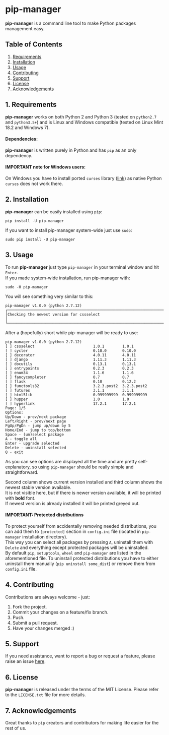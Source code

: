 # pip-manager

**pip-manager** is a command line tool to make Python packages management easy.

## Table of Contents
1. [Requirements](#requirements)
2. [Installation](#installation)
3. [Usage](#usage)
4. [Contributing](#contributing)
5. [Support](#support)
6. [License](#license)
7. [Acknowledgements](#acknowledgements)

## 1. Requirements
**pip-manager** works on both Python 2 and Python 3 (tested on `python2.7` and `python3.5+`) and is Linux and Windows compatible (tested on Linux Mint 18.2 and Windows 7). 

#### Dependencies:
**pip-manager** is written purely in Python and has `pip` as an only dependency.  

#### IMPORTANT note for Windows users:
On Windows you have to install ported `curses` library ([link](http://www.lfd.uci.edu/~gohlke/pythonlibs/#curses)) as native Python `curses` does not work there.

## 2. Installation
**pip-manager** can be easily installed using `pip`:
```
pip install -U pip-manager
```
If you want to install pip-manager system-wide just use `sudo`:
```
sudo pip install -U pip-manager
```

## 3. Usage
To run **pip-manager** just type `pip-manager` in your terminal window and hit `Enter`.  
If you made system-wide installation, run pip-manager with:
```
sudo -H pip-manager
```

You will see something very similar to this:
```
pip-manager v1.0.0 (python 2.7.12)
┌─────────────────────────────────────────────────────────────────────────────┐
│Checking the newest version for cssselect                                    │
└─────────────────────────────────────────────────────────────────────────────┘
```
After a (hopefully) short while pip-manager will be ready to use:  
```
pip-manager v1.0.0 (python 2.7.12)
[ ] cssselect                          1.0.1        1.0.1
[ ] cycler                             0.10.0       0.10.0
[ ] decorator                          4.0.11       4.0.11
[ ] django                             1.11.3       1.11.3
[ ] docutils                           0.13.1       0.13.1
[ ] entrypoints                        0.2.3        0.2.3
[ ] enum34                             1.1.6        1.1.6
[ ] fancycompleter                     0.7          0.7
[ ] flask                              0.10         0.12.2
[ ] functools32                        3.2.3.post2  3.2.3.post2
[ ] futures                            3.1.1        3.1.1
[ ] html5lib                           0.999999999  0.999999999
[ ] hupper                             1.0          1.0
[ ] hyperlink                          17.2.1       17.2.1
Page: 1/5
Options:
Up/Down - prev/next package
Left/Right - prev/next page
PgUp/PgDn - jump up/down by 5
Home/End - jump to top/bottom
Space - (un)select package
A - toggle all
Enter - upgrade selected
Delete - uninstall selected
Q - exit
```
As you can see options are displayed all the time and are pretty self-explanatory, so using `pip-manager` should be really simple and straightforward.

Second column shows current version installed and third column shows the newest stable version available.  
It is not visible here, but if there is newer version available, it will be printed with **bold** font.  
If newest version is already installed it will be printed greyed out.

#### IMPORTANT: Protected distributions
To protect yourself from accidentally removing needed distributions, you can add them to `[protected]` section in `config.ini` file (located in `pip-manager` installation directory).  
This way you can select all packages by pressing `A`, uninstall them with `Delete` and everything except protected packages will be uninstalled.  
By default `pip`, `setuptools`, `wheel` and `pip-manager` are listed in the aforementioned file. To uninstall protected distributions you have to either uninstall them manually (`pip uninstall some_dist`) or remove them from `config.ini` file.

 
## 4. Contributing
Contributions are always welcome - just:  
1. Fork the project.  
2. Commit your changes on a feature/fix branch.  
3. Push.  
4. Submit a pull request.  
5. Have your changes merged :)  

## 5. Support
If you need assistance, want to report a bug or request a feature, please raise an issue [here](https://github.com/kchomski/pip-manager/issues).

## 6. License
**pip-manager** is released under the terms of the MIT License. Please refer to the `LICENSE.txt` file for more details.

## 7. Acknowledgements
Great thanks to `pip` creators and contributors for making life easier for the rest of us. 
